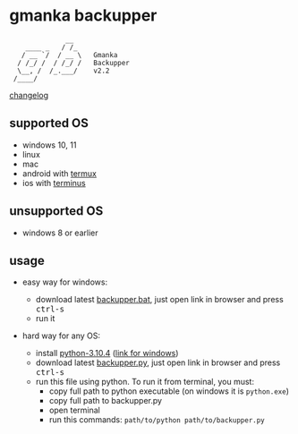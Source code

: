 # gmanka backupper

```text
              __
    ____ _   / /_
   / __ `/  / __ \   Gmanka
  / /_/ /  / /_/ /   Backupper
  \__, /  /_.___/    v2.2
 /____/
```

[changelog](changelog.md)

## supported OS

- windows 10, 11
- linux
- mac
- android with [termux](https://github.com/termux/termux-app/releases)
- ios with [terminus](https://apps.apple.com/ru/app/termius-terminal-ssh-client/id549039908)

## unsupported OS

- windows 8 or earlier

## usage

- easy way for windows:
  - download latest [backupper.bat](https://raw.githubusercontent.com/gmankab/backupper/main/latest_release/backupper.bat), just open link in browser and press <kbd>ctrl-s</kbd>
  - run it

- hard way for any OS:
  - install [python-3.10.4](https://www.python.org/downloads/release/python-3104/) ([link for windows](https://www.python.org/ftp/python/3.10.4/python-3.10.4-embed-amd64.zip))
  - download latest [backupper.py](https://raw.githubusercontent.com/gmankab/backupper/main/latest_release/backupper.py), just open link in browser and press <kbd>ctrl-s</kbd>
  - run this file using python. To run it from terminal, you must:
    - copy full path to python executable (on windows it is `python.exe`)
    - copy full path to backupper.py
    - open terminal
    - run this commands: ```path/to/python path/to/backupper.py```
